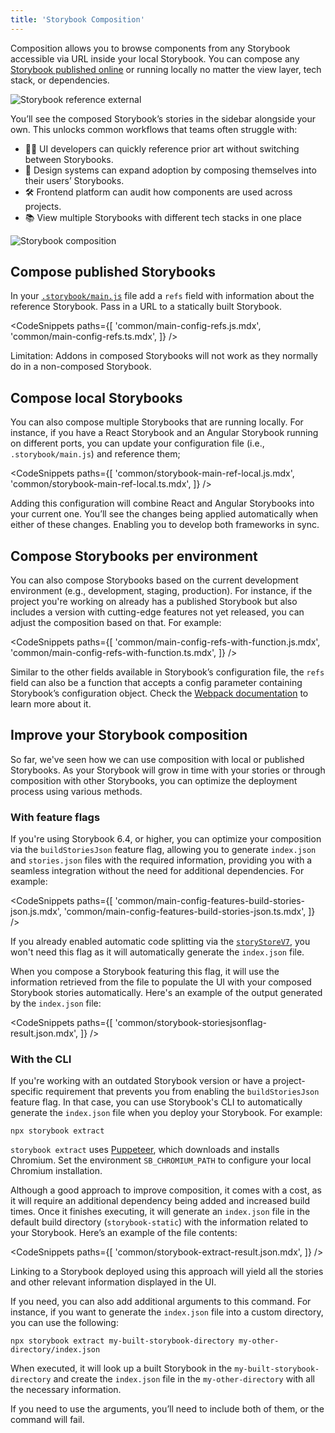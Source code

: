 ```yaml
---
title: 'Storybook Composition'
---
```


Composition allows you to browse components from any Storybook accessible via URL inside your local Storybook. You can compose any [Storybook published online](./publish-storybook.md) or running locally no matter the view layer, tech stack, or dependencies.

![Storybook reference external](./reference-external-storybooks-composition.png)

You’ll see the composed Storybook’s stories in the sidebar alongside your own. This unlocks common workflows that teams often struggle with:

- 👩‍💻 UI developers can quickly reference prior art without switching between Storybooks.
- 🎨 Design systems can expand adoption by composing themselves into their users’ Storybooks.
- 🛠 Frontend platform can audit how components are used across projects.
- 📚 View multiple Storybooks with different tech stacks in one place

![Storybook composition](./combine-storybooks.png)

## Compose published Storybooks

In your [`.storybook/main.js`](../configure/index.md#configure-story-rendering) file add a `refs` field with information about the reference Storybook. Pass in a URL to a statically built Storybook.

<CodeSnippets
paths={[
'common/main-config-refs.js.mdx',
'common/main-config-refs.ts.mdx',
]}
/>

<Callout variant="info" icon="💡">

Limitation: Addons in composed Storybooks will not work as they normally do in a non-composed Storybook.

</Callout>

## Compose local Storybooks

You can also compose multiple Storybooks that are running locally. For instance, if you have a React Storybook and an Angular Storybook running on different ports, you can update your configuration file (i.e., `.storybook/main.js`) and reference them;

<CodeSnippets
paths={[
'common/storybook-main-ref-local.js.mdx',
'common/storybook-main-ref-local.ts.mdx',
]}
/>

Adding this configuration will combine React and Angular Storybooks into your current one. You’ll see the changes being applied automatically when either of these changes. Enabling you to develop both frameworks in sync.

## Compose Storybooks per environment

You can also compose Storybooks based on the current development environment (e.g., development, staging, production). For instance, if the project you're working on already has a published Storybook but also includes a version with cutting-edge features not yet released, you can adjust the composition based on that. For example:

<CodeSnippets
paths={[
'common/main-config-refs-with-function.js.mdx',
'common/main-config-refs-with-function.ts.mdx',
]}
/>

<Callout variant="info" icon="💡">

Similar to the other fields available in Storybook’s configuration file, the `refs` field can also be a function that accepts a config parameter containing Storybook’s configuration object. Check the [Webpack documentation](../builders/webpack.md#override-the-default-configuration) to learn more about it.

</Callout>

## Improve your Storybook composition

So far, we've seen how we can use composition with local or published Storybooks. As your Storybook will grow in time with your stories or through composition with other Storybooks, you can optimize the deployment process using various methods.

### With feature flags

If you're using Storybook 6.4, or higher, you can optimize your composition via the `buildStoriesJson` feature flag, allowing you to generate `index.json` and `stories.json` files with the required information, providing you with a seamless integration without the need for additional dependencies. For example:

<CodeSnippets
paths={[
'common/main-config-features-build-stories-json.js.mdx',
'common/main-config-features-build-stories-json.ts.mdx',
]}
/>

<Callout variant="info" icon="💡">

If you already enabled automatic code splitting via the [`storyStoreV7`](https://storybook.js.org/docs/builders/webpack#code-splitting), you won't need this flag as it will automatically generate the `index.json` file.

</Callout>

When you compose a Storybook featuring this flag, it will use the information retrieved from the file to populate the UI with your composed Storybook stories automatically. Here's an example of the output generated by the `index.json` file:

<CodeSnippets
paths={[
'common/storybook-storiesjsonflag-result.json.mdx',
]}
/>

### With the CLI

If you're working with an outdated Storybook version or have a project-specific requirement that prevents you from enabling the `buildStoriesJson` feature flag. In that case, you can use Storybook's CLI to automatically generate the `index.json` file when you deploy your Storybook. For example:

```shell
npx storybook extract
```

<Callout variant="info" icon="💡">

`storybook extract` uses [Puppeteer](https://www.npmjs.com/package/puppeteer), which downloads and installs Chromium. Set the environment `SB_CHROMIUM_PATH` to configure your local Chromium installation.

</Callout>

Although a good approach to improve composition, it comes with a cost, as it will require an additional dependency being added and increased build times. Once it finishes executing, it will generate an `index.json` file in the default build directory (`storybook-static`) with the information related to your Storybook. Here’s an example of the file contents:

<CodeSnippets
paths={[
'common/storybook-extract-result.json.mdx',
]}
/>

Linking to a Storybook deployed using this approach will yield all the stories and other relevant information displayed in the UI.

If you need, you can also add additional arguments to this command. For instance, if you want to generate the `index.json` file into a custom directory, you can use the following:

```shell
npx storybook extract my-built-storybook-directory my-other-directory/index.json
```

When executed, it will look up a built Storybook in the `my-built-storybook-directory` and create the `index.json` file in the `my-other-directory` with all the necessary information.

<Callout variant="info" icon="💡">

If you need to use the arguments, you’ll need to include both of them, or the command will fail.

</Callout>
